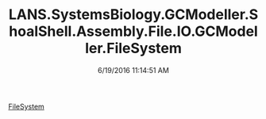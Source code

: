 ﻿---
title: LANS.SystemsBiology.GCModeller.ShoalShell.Assembly.File.IO.GCModeller.FileSystem
date: 6/19/2016 11:14:51 AM
---

[FileSystem](T-LANS.SystemsBiology.GCModeller.ShoalShell.Assembly.File.IO.GCModeller.FileSystem.FileSystem.html)
